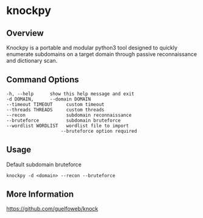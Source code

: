 # knockpy

## Overview

Knockpy is a portable and modular python3 tool designed to quickly enumerate subdomains on a target domain through passive reconnaissance and dictionary scan.

## Command Options

	-h, --help		show this help message and exit
	-d DOMAIN,		--domain DOMAIN
	--timeout TIMEOUT     custom timeout
	--threads THREADS     custom threads
	--recon               subdomain reconnaissance
	--bruteforce          subdomain bruteforce
	--wordlist WORDLIST   wordlist file to import
                        --bruteforce option required

## Usage

Default subdomain bruteforce

	knockpy -d <domain> --recon --bruteforce


## More Information

https://github.com/guelfoweb/knock